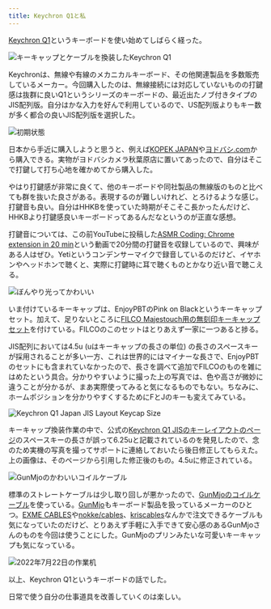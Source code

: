 ```yaml
---
title: Keychron Q1と私
---
```

[Keychron Q1](https://www.keychron.com/products/keychron-q1-qmk-custom-mechanical-keyboard-japan-jis-layout)というキーボードを使い始めてしばらく経った。

![](https://lh3.googleusercontent.com/docs/ADP-6oE1YUmGLpYqx_SxSQ9_Nq3vS570hZfOoZs6NpgpVHot3h9ZD2NJ0U3scfvcCHVCBaeEsjSAG9sl_Wm8neSIFj0UZ19PnHLpx6jOoLwgemJt8U8L1Ij6iaCNQn44rM5PpWSNINTmLTkY-1RHOVLrdQarEhMUxQ62QGWgJ5jGlayr_bxutlFNPfXbqIik4I2rwm2m68DW73nrJw37MYZ1ze2gRM496wflSwsm-YcdmThj2wW1VYq1tQlhB-fWiuSsnqb2hnnBGz5iNAi1lfZL8SaeoXP1o2oBzUopQQN_t0rWzEGFp6rGQLdnprEeA-88keyKeaElTG3dEgF4_qlvaKuud2Q_70qZbHbtDoGVq9ZGx_FM0jiRxlfG3GJOlPc5aoqbkNHu1b5rRI0pkmRVtgjSksm3budk5eoWWQuCqzj_FWd9pzY3KSfqSolRxBHl2VUdJogjT1dhnjBO6lPnc23ncbZ-BlGI__Dk3s3Qc8V08RqblfQIhc5v54KJFJjN-feS_nfsaQ73YpYX_Bsj6oYN2q3Es1AC7IUrOUEdOqfpoXHDpxAlmQCWizQG55ZQsx2Hmm_l_fodpssxi_MCIgFtOZvIgttQdczDcRQcpfqH6rxmJS2MekjQk162u6nNJ8KnJGDHMyliHG6QdwSF4E3nbF7iKKsfCyqbo3cgPqiGSO8BRNtDDSz94mRSDdOsG4Rpqv4TM6rh7wLgIgYUCN_11_11gDq5L95o-PsotTIuYrg2JOtd13xvQxLXhy1X2AZZfoLCyWCoYhcwoWzLFjL7TOao80G5b34tCYVL555-2Bo9DatP3zv3_38bp_qtz-W5GnkrCPw_G8oc59tF3g210wUKipHFnIi3tHNJRk8qKkwGkkmmc1bxhYjKGLyozZDl7l2kHlDNY8KIa-gbWCGKNovkerVjUHs7z8gF9vWnlDROTcmQavL5xPpY9qQvzq6zFS-kTgLsIxYZKRXP7ItVqx9pkPZoBWSEFkyMCa_UN1Sy6AMFlBQSnjtg-5mR3bpX0F82rvtwurJbAF2nXLnqL7VQDeHZqPbOPv0blIjD_IE65_6Bn19GxZXfhM4vFdQk5wzwweAYTJeVl4IvbTqqQHWyeue2TUw1Ig3czaDU4fDxz1DOFVc_8LdjQRsU32Z5ZDDNJ3ee4hbL9pm-j1LorT_L3p9Mw6Sa-FH6jTIswc7zlNOqanEf0p8vfLmnxgFdgTEmavABef83pYM08wJBRW-SRNpP40dilnonfUmBKA5COA "キーキャップとケーブルを換装したKeychron Q1")

Keychronは、無線や有線のメカニカルキーボード、その他関連製品を多数販売しているメーカー。今回購入したのは、無線接続には対応していないものの打鍵感は抜群に良いQ1というシリーズのキーボードの、最近出たノブ付きタイプのJIS配列版。自分はかな入力を好んで利用しているので、US配列版よりもキー数が多く都合の良いJIS配列版を選択した。

![](https://lh3.googleusercontent.com/docs/ADP-6oGQNxI8r5g2hmBhSmxOz8QZaQdro80AHY3yf4ROVulmLbi4sVJFMyPmF19WWoHXPnT3rnXE3TR-6AGtw3xg1TEGYeDVI9yhvb3_NOKedHZXVEYFMpZ35M-KQHgFBM40AxmvooRofdNFFaK0TNng7zsQL6SVHhfQOHpXJfDsdY_2eM01DWthj3ZX9lLyLi_JPpLHY3HFe7GqZ6B5-0b6w8nfpLHS-hoYPTsVjAWKSZmgqhOhI6_tfrUn3AZ3m-atUd1vXooN7SBRx9CEWhYJO9ZwkNXwwMoYSjHBEy2jcVyoNlEjaqNLbws0lsC3uA2HMASMnVxMPpzsX-VJnc03yXXqKTcTMSbymYFdhrve8a-FfMql7AlZ5Z10N4XxF6g3OyGTuyCJrBd1od7rtZbOwzespJtZgksHgsCghMLuSBsihw11DCCTkjD-wBkOIV0dL-mMXRVrraF8Sf0B-NllPVCs8QvHZCybTePWMyf1648pa1oKSZWi9rBtCa28Wpu5fUyQc1MatjOz5vljCoAtPpzJgDl2-Q1cprvNfoSTfqdzLtUf5fcCFP2Bn6YI7Vw_YmBRv3CTIBDcWH6Z1xAgyw3H9q2_aVqYNOWAQT7tm_F1HrCqeqOO6SVlicV1xJrPj9jF3cFhs9jGKHKPPGTpOJaBKMfJQhMuYsPA8SSBjaKsCRGW7L4blvukKvt-IQF8WDkd23eiKZxDaxZ8O9wetXVVq4h6dw5w6Rmbd0X6PWea5sKFwe548fe4LTpazMLhmnO7RiiHN9Swq-Za2GLH4V-5ZYxKrddYKt5plZS6loG8BE1iBOgAecqEd8NaSZ4RiRY26BTLK5l-qEQBWOvpFhtIMkH9IPNLng-oCSd6RJ_0Fau2q18ccH7Vvw1jJnhONKXduYmNamhQVOLk5d6Gy59kQZ9od-VXdL2stJ00iNljK46wfhWPqLwyFH88w-UcZz3CThXiE7qo6lt94vELrMZ6qtIpk8bY5CImraTaOYn9SHyd5z7mrK4jlOm90V9CQj-zH94AwQ21wKhjF446t3GER25-i8kLpfONaUermC9heEq5CsJ4KHq-bPXotyBbnG72rkJrlCDiAKZPoctWkdkyStdvyHacGX45Anc-rgMZmwUvBKq6Q9FDOlP4E1SyOQj2yEICkceVMdD38kET3MNPNjjZ__1cEgEpXka7FwsP2YYNDIBDVwN1O9l9nHWWSALFQ3Wrr-jSw8fhhYgmVkJmlI8zjpAGjU0Wg98NyC0GIv4QzQ "初期状態")

日本から手近に購入しようと思うと、例えば[KOPEK JAPAN](https://superkopek.jp/products/keychron-q1knob-us?variant=42638615904496)や[ヨドバシ.com](https://www.yodobashi.com/product/100000001007077436/)から購入できる。実物がヨドバシカメラ秋葉原店に置いてあったので、自分はそこで打鍵して打ち心地を確かめてから購入した。

やはり打鍵感が非常に良くて、他のキーボードや同社製品の無線版のものと比べても群を抜いた良さがある。表現するのが難しいけれど、とろけるような感じ。打鍵音も良い。自分はHHKBを使っていた時期がそこそこ長かったんだけど、HHKBより打鍵感良いキーボードってあるんだなというのが正直な感想。

打鍵音については、この前YouTubeに投稿した[ASMR Coding: Chrome extension in 20 min](https://www.youtube.com/watch?v=B5wdRcv-zQA&t=531s)という動画で20分間の打鍵音を収録しているので、興味がある人はぜひ。Yetiというコンデンサーマイクで録音しているのだけど、イヤホンやヘッドホンで聴くと、実際に打鍵時に耳で聴くものとかなり近い音で聴こえる。

![](https://lh3.googleusercontent.com/docs/ADP-6oFey_b2oYWMkfXIibCWA9YwqrPNQCL-ILkXyMh1LAfvE5KjTerxBvcY_M9d2VY-CP19Y9B98sgbYX-aaKv2heB4rowKhFQgFPDvqSVKfmmdAYceBzR6xKs52tZS33N0RaH9o7qN5RZK7NAKADLybxonQWsV0E9l-MVPHX0pnpZPjVqzkb-yC2s1HG57e0IukSbZY_lM_I2jWgr1etq-HBomYGEsx8JyIFZ0HJNf4ISgLXbTIq-wlmOvtkxU5eMrHSh9RCWXKjSW4FTePiiQFR6yxP_ZDNfzQEfb09kmoR81jrpSW_lk7FD-2eO3-PloKmZA2c25F7z_sQtSTxlJHZ_VmeYNf5Fx4RTsvSWKLWke3a67En1HWH1zTxn4iOZzUhS41gefDHA-KQwTp24hAjtJMfXK3Jrc7Eqis02qdvXE9qSvMQwW6BYtm876rf0dxq6Fvj9L3qM23OT1EeVuBK7X6CpO-OP9seesc1weKOVkHy0sqb6gLkRc2bVwmVlAgCoKNMp4PgsIpIOLvX5l0YN4rze5TEJlhWuVmMeOnAzjzYxI2govoeXIsSQxX9hZQbE_s6ALv_tDb27zw3_lsbSeqYNxgzbxC9lHx3Y1ZSMTcpsrfQC7YYdBfeALMdu5DkaKVAaVICyk8x30fKbZd5S-nGBOjcu3_T4xe613DRDoerhcgDfr6BYls50NPWQD2JaoK8KTLtzPjEvOnAKA3u6bTJZDkI8DpFjm4JiVTXyX6imnYKQVThmKRBTE5_m6pvVI8pm4v7MHLt8dA0X-RE0C3vKmDu0DbuHWZtYxtPkkmag2ZGGc6KUn2fTHPkciCbMD5dRi2vd22TK8u0X-ytgZsO2tEQeovDaQTt3ofpTCi05rEsncxEeTB3Kag6oDf476RnaiWZ34CIiUYnhZS6Y9XAShXYZ9udxlozsbiwpa6YMnQQmwN-OzveWCeD3DMie2_nhAtJ9r8CCxLz_TVUh9evQUw5Xopjkq29CvPdBRp9I_M1EFYw3tA4jJ411KCYvcg0mbVrnydgMeCLMeAp8i-wmlQjJPiWV4mZk1-xP25iYDKPx2iX2JSOuekpf1qgfHKPrI-jx9R5Uue7DW-exS3D93GLfVmBWJ3iYVDPqR3Zh_D7jpEfx1EKIWck_OuRK1DvWkympap4KzkOAlpfks1BmAnxsHsz9whkZnde08Q9aSIlRwqwtwt2YgN-2CFmZctlS4tXo-aQrL4knvHUopw4LM_VIETTkAyuILru_gMsUbSA "ぼんやり光ってかわいい")

いま付けているキーキャップは、EnjoyPBTのPink on Blackというキーキャップセット。加えて、足りないところに[FILCO Majestouch用の無刻印キーキャップセット](https://www.amazon.co.jp/dp/B00R1BZ60K)を付けている。FILCOのこのセットはとりあえず一家に一つあると捗る。

JIS配列においては4.5u (uはキーキャップの長さの単位) の長さのスペースキーが採用されることが多い一方、これは世界的にはマイナーな長さで、EnjoyPBTのセットにも含まれていなかったので、長さを調べて追加でFILCOのものを雑にはめたという具合。分かりやすいように撮った上の写真では、色や高さが微妙に違うことが分かるが、まあ実際使ってみると気になるものでもない。ちなみに、ホームポジションを分かりやすくするためにFとJのキーも変えてみている。

![](https://lh3.googleusercontent.com/docs/ADP-6oHwA4wDkwy1KjJJxVzo3lBfIE5KxmZ9eajXdHIk--uCC22Nvf_u9BA3ChVe-xp_R6246L9pjMOJJjVqtrrgmRNBVYzpnH9zklHs_RV9LaT5zVXs98q-BBbXwUN27AYX7fZwSkTCXScgZ1jjq1u4VU6RCdJc8guKpUxmQM-Yd1ot8t7_w_1yNl5jp3TR2LgVcAz-J0VYRuK3T-kju9TlGwivier3vFCQEl99D3H5FLtWQt3TbsM5jzglobBJHef9SPNjarhlExTMnrxjpU2cuFm_6PqC1B4NgIRfKQZZtr8-9DakNrYDsx2WFs_WalDKd6SAUVu9kKHggTu-jYWmr-V210TfbiPC-4tB4gYKoSDPguhD7n5Jgc5vvvvBNYoDK1MW0FuteOawrJcraOPEKRWrNH82gjbH1BymrzIkScIEbzXy3nRiAakkZ1n_fggWX-w2ofvlNZ-lcVnIndSOkEwfx7NDHlw7bVGrEXHfm36RlWvJV2Rz0NfA68KW_Oij3PRAW-gq9mR7jGyghqY9IOLANeJSg2B8rlAgUtET-kFzSvMhKd-f2K-yKOzTv7WvDEgQQCruXzpV4Fy1appRTHX2sinAF7tkWWvvnbvpsaI-Kerrv7hAR8NcpAi-2g8zdigS6IS4VLLaUBzp7K_6PTZloIxyQn1DoetC2QNT-OXGlQSL4yrYhr_vmmsQKW5-neIwG6TuocTp12mGJf9vP8rTEPPMg9EJbE8ZbmijLv5oz8cj_eLDVRzTgjMbQMRBrv8GwwJ6yexwRfXU70mORU5SpE3DSYDWQwqnfzynFaLYDSLbEgc_wPGJ2jU6Mlx52oyXgf9yLTvifGFfhp_rx1EP3O-SugkNnp3A40AH-IAdsYLue-zPUG8libV2xyE7YmPjrjjt7u7iSWd64koULDKAfpcP25NZTBAEJo97ApM1OftYIK5osf0KCIDs72nqsJxBRgK_PNDyArShQdoQgSDLOOen2EOjOqI4LalC39niZQ6bW6LhXJky0_BmYhhk5Sb2ECuh3Fxhz55-GYk4kP3zMr5Xa6FviA0qXAwjOqmPc7cGCdT5DwNxgaNLrdzHE8X0fR_qXeYZvMDmGnWLwONJRRFul2I6TjFw4ZIXKR1UTO3mZB5Ixv43CInXvEzVIl4UA4QhyL1zoe57kCkbM7z_g4lGK-MSsGNjRP-Vwbrps4qkAjsnnCHaiVIKZSc4a8nyQ0tASqMqgiqkbR0fqixaR-evbcJNFZlpf9d1VbBBx2M_YA "Keychron Q1 Japan JIS Layout Keycap Size")

キーキャップ換装作業の中で、公式の[Keychron Q1 JISのキーレイアウトのページ](https://www.keychron.com/pages/keychron-q1-japan-jis-layout-keycap-size)のスペースキーの長さが誤って6.25uと記載されているのを発見したので、念のため実機の写真を撮ってサポートに連絡しておいたら後日修正してもらえた。上の画像は、そのページから引用した修正後のもの。4.5uに修正されている。

![](https://lh3.googleusercontent.com/docs/ADP-6oFDvQmuYW2jWR9QcpPmNR1HlrDtmZa36CydKzOZAHrLYUcRPQfRk8STEHATn45DyVTtuWzFPTRpkLkG5S0zRcC9_NXGOxqdJLHVo-FhcZB5PY2Hd1f0lruwVzPzimHKehYMaC9Ee71xD3-9rNNY6RPhYlHPer68YuacYxcEFXAQs-xj1iSqMMI2n3duv-I6ULM3pJFQz_7f_Dlbji4_kcqStVqb3YR_0De6Z73AIWBr3kLkukzqibIYE0W6NlclFLIpOx8lPWJ4Zqa_CskfrveWOgpOUEZx40Rlay1Ir34_2aLxikNqulWvGmIESqyiqsX5ZtNJl9Yj2_2mYrxa1AWDHGLKxf0JutXW7fXxrSzGTPfkjs-xx9zIm1P2rvOVM_DvUWPGB0QPH0Xp2QAts8FS-ypKdHToR5-N2648AeDHiseHYfueZz6Yb5pkYOHroDvmh2Ltw_irpeZoPuqCsZVGyPI7SjGZI0wr2r2j99RKbuZ_yrRkHKT6mDpfN92Y1WvOxQEP6JKPqPAdNstFvmnrN1RGoWE68dE9HnwPd3NEJaufx8Zhvrqc9M9o970UhH_cyCVnzNR3qJHnVn4ipMSgHI3oQooLDN_CQnuW9SmnzqEI5xxlMeCNiZeakz7qdQoaKyoOmztoQv9zIqYGM9TuFs_mNr1SHrMx7TRA9oBLUsrNHfDTXxf6cNdu4sej6ivjtgvJJlH3cedFWY6WB4FJi25w8nC4BX6ioofU-QP-qJREpVnOz2UIWCRbMrr71h1evavVSAxRw8D8Pbe3BZcBUCvxNIR3xtzQP8vgVkqXVMIfbcyyboBatk8_5e8FFWAH9mlThuwTEHdkG0Hzi10_mwQl75YO0bMlF8efMv8HFKjOdfYjm8s7RK6P0sKZtDBTVKD6agr0z9eOlDo2wyXGXRU9b3huhf5Dv5j4YEIEX-zq9UPyNPwv5H7XlIImlRVLJvWjDD4uL7yu8sHVoTg4Xt49ISy4UqGbQzURyuWYtKiY-HLRW7m08wxap21dgJSrtawaYKFEyWIxB4LmlGavhEGrgEnhixIxr_BmgCEEpAzITyzyaE4Pm-TS2X4RCJWzus4im1YLfYzzX7mfoKNqIIxWUwvV-a_Mwq0QzeZndGuWX9W-sqYcIPP0COgbCKyK5SNbAuTW9K0NP-hXl5wicle5JFYX4fVYbDueH2ucS-fi7H3mJiwRtvkrPEbo1Nf0n63Gw1PnmsO57XG1XD7Ybm274mCZd_aAHO6DPLa9qNHK6Q "GunMjoのかわいいコイルケーブル")

標準のストレートケーブルは少し取り回しが悪かったので、[GunMjoのコイルケーブル](https://www.amazon.co.jp/dp/B09F5T7LTQ)を使っている。[GunMjo](https://www.gunmjo.com/)もキーボード製品を扱っているメーカーのひとつ。[EXME CABLES](https://exmecables.com/)や[nokke/cables](https://www.nokke-labora.com/)、[kriscables](https://kriscables.com/)なんかで注文できるケーブルも気になっていたのだけど、とりあえず手軽に入手できて安心感のあるGunMjoさんのものを今回は使うことにした。GunMjoのプリンみたいな可愛いキーキャップも気になっている。

![](https://lh3.googleusercontent.com/docs/ADP-6oHw7rky1Q9nwJPQEQyMrQiTc0Nlz4Tk6Z2TZ-l7qI_0euquly2KNdqrEbs-VQB16cFkUYaokw2aHwUBhYxQf0xH6OvVhqDjjVWXnq4AcXtlbKBykRK1uC7VzprJH3v7Qa_F7xRULqGBtl1rMfUxmGZ2fGU7VFgIxP4C_E6vDCoK_YBNtCvNzAYVwH2fLLZH7RYQ8cO4rvW7LCChm05vI24RGFBKARA_3l3ORDlDdGioe8QCOMzmFxETeHZ7EAtZvQ5CmR6MtAZB--jgKxfB15V_taFSgXL9cfC8w1vBFqTpV0Dgid90Eh--Xi5pMWC2EDISevsLwR7wgFFAki14rq0EJraAR14DN11g_ExVtt6CsHshGsukDhOxuwVtzEOqYKv6NZdUpddwwhrSYjYwFgauCLBOYb9oT10AU1knrJWD4MvQnZqBwac-3ftT8Gp1IRZYweH4se6QMtz0uAVdnGber7ZAZpMddUoOFWQgwfVs6QbwTD30WDEK3aTsaoYmPbWX_OEEnWEKG41LUJPAEi5hyw-qYzz-pTF05BazlRPPFBBn9xEvKE4_29Ui0KqjLsUe5atbCmwOuJmK9OSYVmUDrI2n4EH230QBmsMUx0m0AgB7j8TjyJtKgj-vb3fCmrXKL9tQVBJLNHn9PO1eUML2ExTGJ0QqyL2lq5m4Qb1gw3QKGFS5FhMD48kMyBBdt3DjOg3ywNMdCM7265ENb170C33cuZJ1CGJOK3nuKWeP1rQk7zRbik1ANMn3inlu-_UrZLJlu2UlbQQ77c8fZ438zRxBzoqzhDxsnHWy2BkWNtZ6SgPgYxeEkcxFarIkE-L7bL-rgYTnKRy8eIChTGPtbBJAubUzNKi9YWykXCs5oPQNd94wSltrSAzzfgM1B6oXu4c9KBGZ5f9damJsbQDe6YM4w52PSjGOWJuHwYN8OpIaXF9qWClWBJ2e9VFpwjehf3uOUZDDYuIputqWCd5j7h1S6CgGPtY8wUBv97u4XQ19ip3X-C8uzXcGTz7RdsoGQmlBIPjvTDaom5Zm0FBCba7bfB7H6DIMGliM5pny9avVIyKBpzyW9-tgZ9dtCqcMhVOeHxcAqj2GsxFq_aLufHWwks2KEc3iUH5CMA0f9N1io_ei2tJkrpf_b_Z8jlWx9_9rwJtxFZlG9rE4RO9ZA2Kq9__z32-_JTaLrvXrwzWYYGrypmClon-ztdOMcievs1iNXqP6-bTcGLzRJQDek0rvHBdiLzW1rQ8DzTTf8dL2AA "2022年7月22日の作業机")

以上、Keychron Q1というキーボードの話でした。

日常で使う自分の仕事道具を改善していくのは楽しい。
